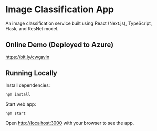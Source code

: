 # Image Classification App

An image classification service built using React (Next.js), TypeScript, Flask, and ResNet model.

## Online Demo (Deployed to Azure)

https://bit.ly/cwgavin

## Running Locally

Install dependencies:

```bash
npm install
```

Start web app:

```bash
npm start
```

Open [http://localhost:3000](http://localhost:3000) with your browser to see the app.
